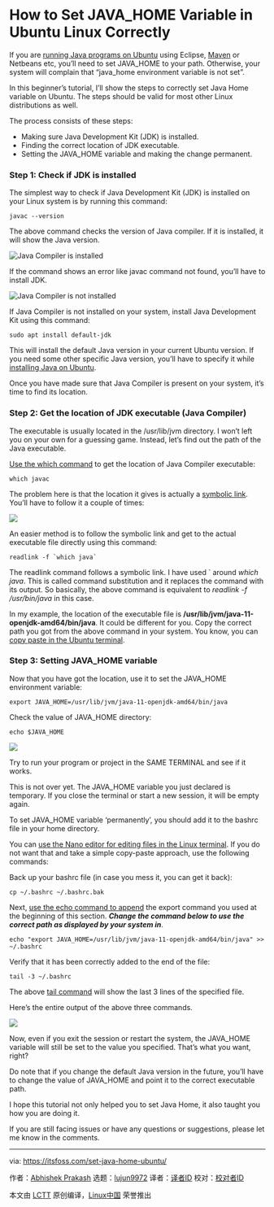 [#]: subject: "How to Set JAVA_HOME Variable in Ubuntu Linux Correctly"
[#]: via: "https://itsfoss.com/set-java-home-ubuntu/"
[#]: author: "Abhishek Prakash https://itsfoss.com/author/abhishek/"
[#]: collector: "lujun9972"
[#]: translator: "robsean"
[#]: reviewer: " "
[#]: publisher: " "
[#]: url: " "

How to Set JAVA_HOME Variable in Ubuntu Linux Correctly
======

If you are [running Java programs on Ubuntu][1] using Eclipse, [Maven][2] or Netbeans etc, you’ll need to set JAVA_HOME to your path. Otherwise, your system will complain that “java_home environment variable is not set”.

In this beginner’s tutorial, I’ll show the steps to correctly set Java Home variable on Ubuntu. The steps should be valid for most other Linux distributions as well.

The process consists of these steps:

  * Making sure Java Development Kit (JDK) is installed.
  * Finding the correct location of JDK executable.
  * Setting the JAVA_HOME variable and making the change permanent.



### Step 1: Check if JDK is installed

The simplest way to check if Java Development Kit (JDK) is installed on your Linux system is by running this command:

```
javac --version
```

The above command checks the version of Java compiler. If it is installed, it will show the Java version.

![Java Compiler is installed][3]

If the command shows an error like javac command not found, you’ll have to install JDK.

![Java Compiler is not installed][4]

If Java Compiler is not installed on your system, install Java Development Kit using this command:

```
sudo apt install default-jdk
```

This will install the default Java version in your current Ubuntu version. If you need some other specific Java version, you’ll have to specify it while [installing Java on Ubuntu][5].

Once you have made sure that Java Compiler is present on your system, it’s time to find its location.

### Step 2: Get the location of JDK executable (Java Compiler)

The executable is usually located in the /usr/lib/jvm directory. I won’t left you on your own for a guessing game. Instead, let’s find out the path of the Java executable.

[Use the which command][6] to get the location of Java Compiler executable:

```
which javac
```

The problem here is that the location it gives is actually a [symbolic link][7]. You’ll have to follow it a couple of times:

![][8]

An easier method is to follow the symbolic link and get to the actual executable file directly using this command:

```
readlink -f `which java`
```

The readlink command follows a symbolic link. I have used ` around _which java_. This is called command substitution and it replaces the command with its output. So basically, the above command is equivalent to _readlink -f /usr/bin/java_ in this case.

In my example, the location of the executable file is **/usr/lib/jvm/java-11-openjdk-amd64/bin/java**. It could be different for you. Copy the correct path you got from the above command in your system. You know, you can [copy paste in the Ubuntu terminal][9].

### Step 3: Setting JAVA_HOME variable

Now that you have got the location, use it to set the JAVA_HOME environment variable:

```
export JAVA_HOME=/usr/lib/jvm/java-11-openjdk-amd64/bin/java
```

Check the value of JAVA_HOME directory:

```
echo $JAVA_HOME
```

![][10]

Try to run your program or project in the SAME TERMINAL and see if it works.

This is not over yet. The JAVA_HOME variable you just declared is temporary. If you close the terminal or start a new session, it will be empty again.

To set JAVA_HOME variable ‘permanently’, you should add it to the bashrc file in your home directory.

You can [use the Nano editor for editing files in the Linux terminal][11]. If you do not want that and take a simple copy-paste approach, use the following commands:

Back up your bashrc file (in case you mess it, you can get it back):

```
cp ~/.bashrc ~/.bashrc.bak
```

Next, [use the echo command to append][12] the export command you used at the beginning of this section. _**Change the command below to use the correct path as displayed by your system in**_.

```
echo "export JAVA_HOME=/usr/lib/jvm/java-11-openjdk-amd64/bin/java" >> ~/.bashrc
```

Verify that it has been correctly added to the end of the file:

```
tail -3 ~/.bashrc
```

The above [tail command][13] will show the last 3 lines of the specified file.

Here’s the entire output of the above three commands.

![][14]

Now, even if you exit the session or restart the system, the JAVA_HOME variable will still be set to the value you specified. That’s what you want, right?

Do note that if you change the default Java version in the future, you’ll have to change the value of JAVA_HOME and point it to the correct executable path.

I hope this tutorial not only helped you to set Java Home, it also taught you how you are doing it.

If you are still facing issues or have any questions or suggestions, please let me know in the comments.

--------------------------------------------------------------------------------

via: https://itsfoss.com/set-java-home-ubuntu/

作者：[Abhishek Prakash][a]
选题：[lujun9972][b]
译者：[译者ID](https://github.com/译者ID)
校对：[校对者ID](https://github.com/校对者ID)

本文由 [LCTT](https://github.com/LCTT/TranslateProject) 原创编译，[Linux中国](https://linux.cn/) 荣誉推出

[a]: https://itsfoss.com/author/abhishek/
[b]: https://github.com/lujun9972
[1]: https://itsfoss.com/run-java-program-ubuntu/
[2]: https://maven.apache.org/
[3]: https://i2.wp.com/itsfoss.com/wp-content/uploads/2021/09/check-java-compiler-ubuntu.png?resize=750%2C310&ssl=1
[4]: https://i1.wp.com/itsfoss.com/wp-content/uploads/2021/09/java-compiler-check-ubuntu.png?resize=732%2C300&ssl=1
[5]: https://itsfoss.com/install-java-ubuntu/
[6]: https://linuxhandbook.com/which-command/
[7]: https://linuxhandbook.com/symbolic-link-linux/
[8]: https://i2.wp.com/itsfoss.com/wp-content/uploads/2021/09/get-java-home-path-ubuntu.png?resize=800%2C283&ssl=1
[9]: https://itsfoss.com/copy-paste-linux-terminal/
[10]: https://i1.wp.com/itsfoss.com/wp-content/uploads/2021/09/setting-java-home-ubuntu.png?resize=800%2C268&ssl=1
[11]: https://itsfoss.com/nano-editor-guide/
[12]: https://linuxhandbook.com/echo-command/
[13]: https://linuxhandbook.com/tail-command/
[14]: https://i2.wp.com/itsfoss.com/wp-content/uploads/2021/09/set-java-home-bashrc-ubuntu.png?resize=786%2C348&ssl=1
